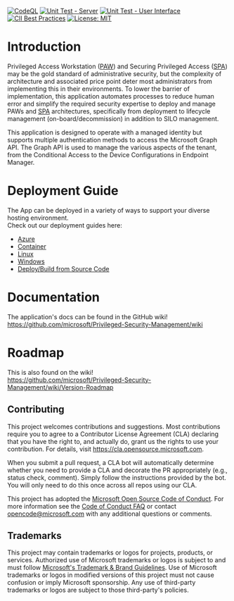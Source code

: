 [![CodeQL](https://github.com/microsoft/Privileged-Security-Management/actions/workflows/codeql-analysis.yml/badge.svg)](https://github.com/microsoft/Privileged-Security-Management/actions/workflows/codeql-analysis.yml) [![Unit Test - Server](https://github.com/microsoft/Privileged-Security-Management/actions/workflows/UnitTest-Server.js.yml/badge.svg)](https://github.com/microsoft/Privileged-Security-Management/actions/workflows/UnitTest-Server.js.yml) [![Unit Test - User Interface](https://github.com/microsoft/Privileged-Security-Management/actions/workflows/UnitTest-UI.js.yml/badge.svg)](https://github.com/microsoft/Privileged-Security-Management/actions/workflows/UnitTest-UI.js.yml) [![CII Best Practices](https://bestpractices.coreinfrastructure.org/projects/5021/badge)](https://bestpractices.coreinfrastructure.org/projects/5021) [![License: MIT](https://img.shields.io/badge/License-MIT-blue)](https://github.com/microsoft/Privileged-Security-Management/blob/main/LICENSE)

# Introduction
Privileged Access Workstation ([PAW](https://aka.ms/paw)) and Securing Privileged Access ([SPA](https://aka.ms/spa)) may be the gold standard of administrative security, but the complexity of architecture and associated price point deter most administrators from implementing this in their environments. To lower the barrier of implementation, this application automates processes to reduce human error and simplify the required security expertise to deploy and manage PAWs and [SPA](https://aka.ms/spa) architectures, specifically from deployment to lifecycle management (on-board/decommission) in addition to SILO management.

This application is designed to operate with a managed identity but supports multiple authentication methods to access the Microsoft Graph API. The Graph API is used to manage the various aspects of the tenant, from the Conditional Access to the Device Configurations in Endpoint Manager.

# Deployment Guide
The App can be deployed in a variety of ways to support your diverse hosting environment.   
Check out our deployment guides here:
- [Azure](https://github.com/microsoft/Privileged-Security-Management/wiki/Deploy-to-Azure)
- [Container](https://github.com/microsoft/Privileged-Security-Management/wiki/Deploy-to-Container)
- [Linux](https://github.com/microsoft/Privileged-Security-Management/wiki/Deploy-to-Linux)
- [Windows](https://github.com/microsoft/Privileged-Security-Management/wiki/Deploy-to-Windows)
- [Deploy/Build from Source Code](https://github.com/microsoft/Privileged-Security-Management/wiki/Deploy-from-Source)

# Documentation
The application's docs can be found in the GitHub wiki!   
https://github.com/microsoft/Privileged-Security-Management/wiki

# Roadmap
This is also found on the wiki!   
https://github.com/microsoft/Privileged-Security-Management/wiki/Version-Roadmap

## Contributing
This project welcomes contributions and suggestions.  Most contributions require you to agree to a
Contributor License Agreement (CLA) declaring that you have the right to, and actually do, grant us
the rights to use your contribution. For details, visit https://cla.opensource.microsoft.com.

When you submit a pull request, a CLA bot will automatically determine whether you need to provide
a CLA and decorate the PR appropriately (e.g., status check, comment). Simply follow the instructions
provided by the bot. You will only need to do this once across all repos using our CLA.

This project has adopted the [Microsoft Open Source Code of Conduct](https://opensource.microsoft.com/codeofconduct/).
For more information see the [Code of Conduct FAQ](https://opensource.microsoft.com/codeofconduct/faq/) or
contact [opencode@microsoft.com](mailto:opencode@microsoft.com) with any additional questions or comments.

## Trademarks
This project may contain trademarks or logos for projects, products, or services. Authorized use of Microsoft 
trademarks or logos is subject to and must follow 
[Microsoft's Trademark & Brand Guidelines](https://www.microsoft.com/en-us/legal/intellectualproperty/trademarks/usage/general).
Use of Microsoft trademarks or logos in modified versions of this project must not cause confusion or imply Microsoft sponsorship.
Any use of third-party trademarks or logos are subject to those third-party's policies.
